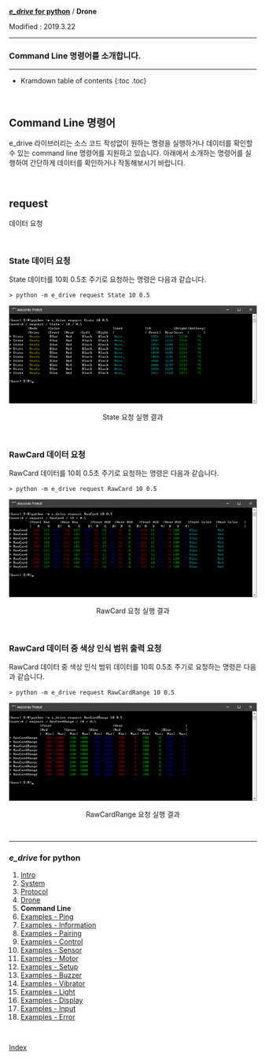 **[*e_drive* for python](index.md)** / **Drone**

Modified : 2019.3.22

---

<h3>Command Line 명령어를 소개합니다.</h3>

---

* Kramdown table of contents
{:toc .toc}

<br>


## Command Line 명령어

e_drive 라이브러리는 소스 코드 작성없이 원하는 명령을 실행하거나 데이터를 확인할 수 있는 command line 명령어를 
지원하고 있습니다. 아래에서 소개하는 명령어를 실행하여 간단하게 데이터를 확인하거나 작동해보시기 바랍니다.

<br>


## request

데이터 요청

<br>

### State 데이터 요청

State 데이터를 10회 0.5초 주기로 요청하는 명령은 다음과 같습니다.

```
> python -m e_drive request State 10 0.5
```

<div align="center">
    <img src="./images/05_commandline_request_state.png">
    <p>State 요청 실행 결과</p>
</div>

<br>

### RawCard 데이터 요청

RawCard 데이터를 10회 0.5초 주기로 요청하는 명령은 다음과 같습니다.

```
> python -m e_drive request RawCard 10 0.5
```

<div align="center">
    <img src="./images/05_commandline_request_rawcard.png">
    <p>RawCard 요청 실행 결과</p>
</div>

<br>

### RawCard 데이터 중 색상 인식 범위 출력 요청

RawCard 데이터 중 색상 인식 범위 데이터를 10회 0.5초 주기로 요청하는 명령은 다음과 같습니다.

```
> python -m e_drive request RawCardRange 10 0.5
```

<div align="center">
    <img src="./images/05_commandline_request_rawcardrange.png">
    <p>RawCardRange 요청 실행 결과</p>
</div>



<br>


---

<h3><i>e_drive</i> for python</H3>

 1. [Intro](01_intro.md)
 2. [System](02_system.md)
 3. [Protocol](03_protocol.md)
 4. [Drone](04_drone.md)
 5. **Command Line**
 6. [Examples - Ping](examples_01_ping.md)
 7. [Examples - Information](examples_02_information.md)
 8. [Examples - Pairing](examples_03_pairing.md)
 9. [Examples - Control](examples_04_control.md)
10. [Examples - Sensor](examples_05_sensor.md)
11. [Examples - Motor](examples_06_motor.md)
12. [Examples - Setup](examples_07_setup.md)
13. [Examples - Buzzer](examples_08_buzzer.md)
14. [Examples - Vibrator](examples_09_vibrator.md)
15. [Examples - Light](examples_10_light.md)
16. [Examples - Display](examples_11_display.md)
17. [Examples - Input](examples_12_input.md)
18. [Examples - Error](examples_13_error.md)

<br>

[Index](index.md)
